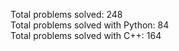 Total problems solved: 248  
Total problems solved with Python: 84  
Total problems solved with C++: 164  
